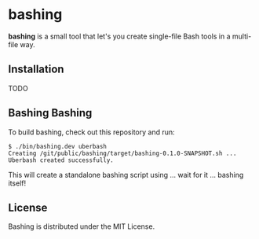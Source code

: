 # bashing

__bashing__ is a small tool that let's you create single-file Bash tools in a multi-file
way.

## Installation

TODO

## Bashing Bashing

To build bashing, check out this repository and run:

```
$ ./bin/bashing.dev uberbash
Creating /git/public/bashing/target/bashing-0.1.0-SNAPSHOT.sh ...
Uberbash created successfully.
```

This will create a standalone bashing script using ... wait for it ... bashing itself!

## License 

Bashing is distributed under the MIT License.
